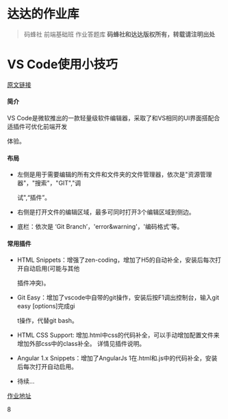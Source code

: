 # 达达的作业库
> 码蜂社 前端基础班 作业答题库
**码蜂社和达达版权所有，转载请注明出处**
# VS Code使用小技巧   
[原文链接](https://zhuanlan.zhihu.com/p/22880087)
#### 简介
VS Code是微软推出的一款轻量级软件编辑器，采取了和VS相同的UI界面搭配合适插件可优化前端开发

体验。
#### 布局
 * 左侧是用于需要编辑的所有文件和文件夹的文件管理器，依次是"资源管理器"，"搜索"，"GIT","调
 
   试",“插件”。
 * 右侧是打开文件的编辑区域，最多可同时打开3个编辑区域到侧边。
 * 底栏：依次是 ‘Git Branch’，'error&warning'，'编码格式'等。
 #### 常用插件
 * HTML Snippets：增强了zen-coding，增加了H5的自动补全，安装后每次打开自动启用(可能与其他
 
   插件冲突)。
 * Git Easy：增加了vscode中自带的git操作，安装后按F1调出控制台，输入git easy [options]完成gi
 
   t操作，代替git bash。
 * HTML CSS Support: 增加.html中css的代码补全，可以手动增加配置文件来增加外部css中的class补全。
   详情见插件说明。
 * Angular 1.x Snippets：增加了AngularJs 1在.html和.js中的代码补全，安装后每次打开自动启用。
 * 待续...
 
 [作业地址](https://august-11.github.io/mfs-fe-base-homework/)
 


 
 
 
 
 
 
 
 
 
 
 
 
 
 
 
 
 
 
 
 
 
 
 8



